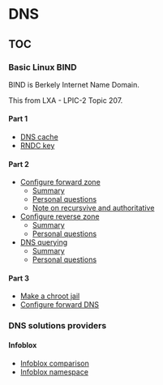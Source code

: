 # DNS

## TOC
 
### Basic Linux BIND 

BIND is Berkely Internet Name Domain.

This from LXA - LPIC-2 Topic 207.

#### Part 1

- [DNS cache](./basic-bind-lxa/p1-1-dns-cache.md)
- [RNDC key](./basic-bind-lxa/p1-2-rndc-key.md)

#### Part 2

- [Configure forward zone](./basic-bind-lxa/p2-1-configure-forward-zone.md)
    - [Summary](./basic-bind-lxa/p2-1-summary-configure-forward-zone.md)
    - [Personal questions](./basic-bind-lxa/p2-1-xx-questions.md)
    - [Note on recursvive and authoritative](./basic-bind-lxa/p2-1-zz-note-on-recursive-and-authoritative-dns.md)
- [Configure reverse zone](./basic-bind-lxa/p2-2-configure-reverse-zone.md)
    - [Summary](./basic-bind-lxa/p2-2-summary-configure-reverse-zone.md)
    - [Personal questions](./basic-bind-lxa/p2-2-xx-questions.md)
- [DNS querying](./basic-bind-lxa/p2-3-DNS-querying.md)
    - [Summary](./basic-bind-lxa/p2-3-summary-DNS-querying.md)
    - [Personal questions](./basic-bind-lxa/p2-3-xx-questions.md)
    
#### Part 3

- [Make a chroot jail](./basic-bind-lxa/p3-1-chroot-jail.md)
- [Configure forward DNS](./basic-bind-lxa/p3-2-Configure-DNS-forwarder.md)


### DNS solutions providers

#### Infoblox

- [Infoblox comparison](DNS-solution-providers/Infoblox/infoblox-comparison.md)
- [Infoblox namespace](DNS-solution-providers/Infoblox/infoblox-namespace.md)